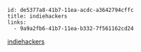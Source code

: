 ```
id: de5377a8-41b7-11ea-acdc-a3642794cffc
title: indiehackers
links:
  - 9a9a2fb6-41b7-11ea-b332-7f561162cd24
```

[indiehackers](https://www.indiehackers.com)

